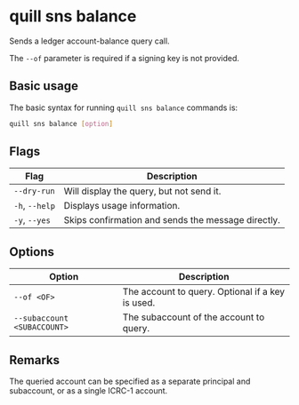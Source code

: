 # quill sns balance

Sends a ledger account-balance query call. 

The `--of` parameter is required if a signing key is not provided.

## Basic usage

The basic syntax for running `quill sns balance` commands is:

```bash
quill sns balance [option]
```

## Flags

| Flag           | Description                                        |
|----------------|----------------------------------------------------|
| `--dry-run`    | Will display the query, but not send it.           |
| `-h`, `--help` | Displays usage information.                        |
| `-y`, `--yes`  | Skips confirmation and sends the message directly. |

## Options

| Option                      | Description                                      |
|-----------------------------|--------------------------------------------------|
| `--of <OF>`                 | The account to query. Optional if a key is used. |
| `--subaccount <SUBACCOUNT>` | The subaccount of the account to query.          |

## Remarks

The queried account can be specified as a separate principal and subaccount, or as a single ICRC-1 account.

